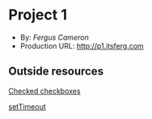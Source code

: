 # Project 1
+ By: *Fergus Cameron*
+ Production URL: <http://p1.itsferg.com>

## Outside resources
[Checked checkboxes](https://vuejs.org/v2/guide/forms.html)

[setTimeout](https://www.itsolutionstuff.com/post/how-to-use-settimeout-in-vue-jsexample.html)
